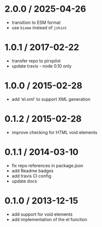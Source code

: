
2.0.0 / 2025-04-26
==================

 * transition to ESM format
 * use `biome` instead of `jshint`

1.0.1 / 2017-02-22
==================

 * transfer repo to pirxpilot
 * update travis - node 0.10 only

1.0.0 / 2015-02-28
==================

 * add 'el.xml' to support XML generation

0.1.2 / 2015-02-28
==================

 * improve checking for HTML void elements

0.1.1 / 2014-03-10
==================

 * fix repo references in package.json
 * add Readme badges
 * add travis CI config
 * update docs

0.1.0 / 2013-12-15
==================

 * add support for void elements
 * add implementation of the el function
